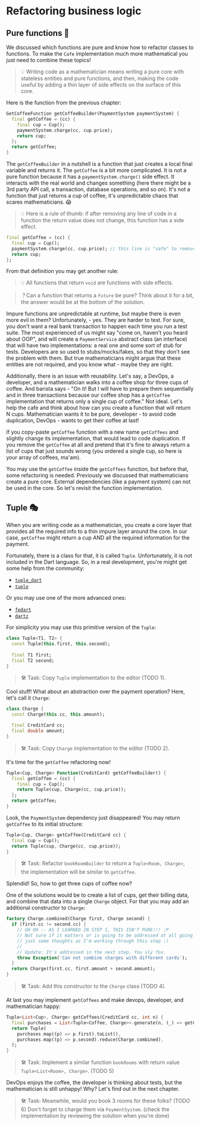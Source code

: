 # Refactoring business logic

## Pure functions 🫧

We discussed which functions are pure and know how to refactor classes to functions. To make the `Cafe` implementation much more mathematical you just need to combine these topics!

> 💡 Writing code as a mathematician means writing a pure core with stateless entities and pure functions, and then, making the code useful by adding a thin layer of side effects on the surface of this core.

Here is the function from the previous chapter:
```dart
GetCoffeeFunction getCoffeeBuilder(PaymentSystem paymentSystem) {
  final getCoffee = (cc) {
    final cup = Cup();
    paymentSystem.charge(cc, cup.price);
    return cup; 
  };
  return getCoffee;
}
```

The `getCoffeeBuilder` in a nutshell is a function that just creates a local final variable and returns it. The `getCoffee` is a bit more complicated. It is not a pure function because it has a `paymentSystem.charge()` side effect. It interacts with the real world and changes something (here there might be a 3rd party API call, a transaction, database operations, and so on). It's not a function that just returns a cup of coffee, it's unpredictable chaos that scares mathematicians. 😱

> 💡 Here is a rule of thumb: if after removing any line of code in a function the return value does not change, this function has a side effect.

```dart
final getCoffee = (cc) {
  final cup = Cup();
  paymentSystem.charge(cc, cup.price); // this line is "safe" to remove, hence the function is not pure
  return cup;
};
```

From that definition you may get another rule:
> 💡 All functions that return `void` are functions with side effects.

> ？Can a function that returns a `Future` be pure? Think about it for a bit, the answer would be at the bottom of the solution.

Impure functions are unpredictable at runtime, but maybe there is even more evil in them? Unfortunately, - yes. They are harder to test. For sure, you don't want a real bank transaction to happen each time you run a test suite. The most experienced of us might say "come on, haven't you heard about OOP", and will create a `PaymentService` abstract class (an interface) that will have two implementations: a real one and some sort of stub for tests. Developers are so used to stubs/mocks/fakes, so that they don't see the problem with them. But true mathematicians might argue that these entities are not required, and you know what - maybe they are right.

Additionally, there is an issue with reusability. Let's say, a DevOps, a developer, and a mathematician walks into a coffee shop for three cups of coffee. And barista says - "On it! But I will have to prepare them sequentially and in three transactions because our coffee shop has a `getCoffee` implementation that returns only a single cup of coffee." Not ideal. Let's help the cafe and think about how can you create a function that will return N cups. Mathematician wants it to be pure, developer - to avoid code duplication, DevOps - wants to get their coffee at last!

If you copy-paste `getCoffee` function with a new name `getCoffees` and slightly change its implementation, that would lead to code duplication. If you remove the `getCoffee` at all and pretend that it's fine to always return a list of cups that just sounds wrong (you ordered a single cup, so here is your array of coffees, ma'am).

You may use the `getCoffee` inside the `getCoffees` function, but before that, some refactoring is needed. Previously we discussed that mathematicians create a pure core. External dependencies (like a payment system) can not be used in the core. So let's revisit the function implementation.

## Tuple 🎭

When you are writing code as a mathematician, you create a core layer that provides all the required info to a thin impure layer around the core. In our case, `getCoffee` might return a cup AND all the required information for the payment.

Fortunately, there is a class for that, it is called `Tuple`. Unfortunately, it is not included in the Dart language. So, in a real development, you're might get some help from the community:
* [`tuple_dart`](https://pub.dev/packages/tuple_dart)
* [`tuple`](https://pub.dev/packages/tuple)

Or you may use one of the more advanced ones:
* [`fpdart`](https://pub.dev/packages/fpdart)
* [`dartz`](https://pub.dev/packages/dartz)

For simplicity you may use this primitive version of the `Tuple`:
```dart
class Tuple<T1, T2> {
  const Tuple(this.first, this.second);
  
  final T1 first;
  final T2 second;
}
```

> 🛠 Task: Copy `Tuple` implementation to the editor (TODO 1).

Cool stuff! What about an abstraction over the payment operation? Here, let's call it `Charge`:
```dart
class Charge {
  const Charge(this.cc, this.amount);

  final CreditCard cc;
  final double amount;
}
```

> 🛠 Task: Copy `Charge` implementation to the editor (TODO 2).

It's time for the `getCoffee` refactoring now!
```dart
Tuple<Cup, Charge> Function(CreditCard) getCoffeeBuilder() {
  final getCoffee = (cc) {
    final cup = Cup();
    return Tuple(cup, Charge(cc, cup.price)); 
  };
  return getCoffee;
}
```

Look, the `PaymentSystem` dependency just disappeared! You may return `getCoffee` to its initial structure:
```dart
Tuple<Cup, Charge> getCoffee(CreditCard cc) {
  final cup = Cup();
  return Tuple(cup, Charge(cc, cup.price)); 
}
```

> 🛠 Task: Refactor `bookRoomBuilder` to return a `Tuple<Room, Charge>`, the implementation will be similar to `getCoffee`.

Splendid! So, how to get three cups of coffee now?

One of the solutions would be to create a list of cups, get their billing data, and combine that data into a single `Charge` object. For that you may add an additional constructor to `Charge`:
```dart
factory Charge.combined(Charge first, Charge second) {
  if (first.cc != second.cc) {
    // UH OH -- AS I LEARNED IN STEP 1, THIS ISN'T PURE!!! :P
    // Not sure if it matters or is going to be addressed at all going forward, 
    // just some thoughts as I'm working through this step :)
    //
    // Update: It's addressed in the next step. You sly fox.
    throw Exception('Can not combine charges with different cards');
  }
  return Charge(first.cc, first.amount + second.amount);
}
```

> 🛠 Task: Add this constructor to the `Charge` class (TODO 4).

At last you may implement `getCoffees` and make devops, developer, and mathematician happy:
```dart
Tuple<List<Cup>, Charge> getCoffees(CreditCard cc, int n) {
  final purchases = List<Tuple<Coffee, Charge>>.generate(n, (_) => getCoffee(cc));
  return Tuple(
    purchases.map((p) => p.first).toList(),
    purchases.map((p) => p.second).reduce(Charge.combined),
  );
}
```

> 🛠 Task: Implement a similar function `bookRooms` with return value `Tuple<List<Room>, Charge>`. (TODO 5)

DevOps enjoys the coffee, the developer is thinking about tests, but the mathematician is still unhappy! Why? Let's find out in the next chapter.

> 🛠 Task: Meanwhile, would you book 3 rooms for these folks? (TODO 6) Don't forget to charge them via `PaymentSystem`. (check the implementation by reviewing the solution when you're done)